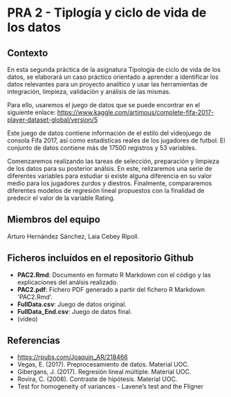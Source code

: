 # PRA 2 - Tiplogía y ciclo de vida de los datos

## Contexto

En esta segunda práctica de la asignatura Tipología de ciclo de vida de los datos, se elaborará un caso práctico orientado a aprender a identificar los datos relevantes para un proyecto analítico y usar las herramientas de integración, limpieza, validación y análisis de las mismas.

Para ello, usaremos el juego de datos que se puede encontrar en el siguiente enlace:
https://www.kaggle.com/artimous/complete-fifa-2017-player-dataset-global/version/5

Este juego de datos contiene información de el estilo del videojuego de consola Fifa 2017, así como estadísticas reales de los jugadores de futbol. El conjunto de datos contiene más de 17500 registros y 53 variables.

Comenzaremos realizando las tareas de selección, preparación y limpieza de los datos para su posterior análsis. En este, relizaremos una serie de diferentes variables para estudiar si existe alguna diferencia en su valor medio para los jugadores zurdos y diestros. Finalmente, compararemos diferentes modelos de regresión lineal propuestos con la finalidad de predecir el valor de la variable Rating.

## Miembros del equipo

Arturo Hernández Sánchez, Laia Cebey Ripoll.


## Ficheros incluídos en el repositorio Github

* **PAC2.Rmd**: Documento en formato R Markdown con el código y las explicaciones del análsis realizado.
* **PAC2.pdf**: Fichero PDF generado a partir del fichero R Markdown 'PAC2.Rmd'.
* **FullData.csv**: Juego de datos original.
* **FullData_End.csv**: Juego de datos final.
* (vídeo)

## Referencias

* https://rpubs.com/Joaquin_AR/218466
* Vegas, E. (2017). Preprocesamiento de datos. Material UOC.
* Gibergans, J. (2017). Regresión lineal múltiple. Material UOC.
* Rovira, C. (2008). Contraste de hipótesis. Material UOC.
* Test for homogeneity of variances - Lavene’s test and the Fligner
